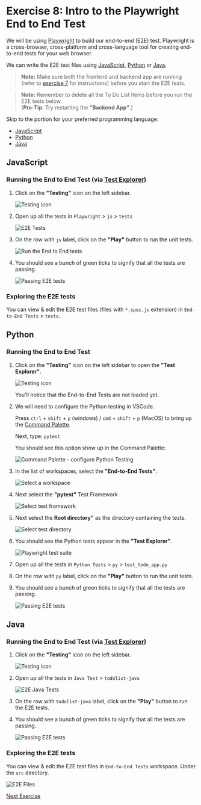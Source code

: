 # Exercise 8: Intro to the Playwright End to End Test

We will be using [Playwright](https://playwright.dev) to build our end-to-end (E2E) test. Playwright is a cross-browser, cross-platform and cross-language tool for creating end-to-end tests for your web browser.

We can write the E2E test files using [JavaScript](#javascript), [Python](#python) or [Java](#java).

> **Note:** Make sure both the frontend and backend app are running (refer to [exercise 7](./exercise7.md) for instructions) before you start the E2E tests.

> **Note:** Remember to delete all the To Do List Items before you run the E2E tests below. <br> (**Pro-Tip**: Try restarting the **"Backend App"**.)

Skip to the portion for your preferred programming language:

- [JavaScript](#javascript)
- [Python](#python)
- [Java](#java)

## JavaScript

### Running the End to End Test (via [Test Explorer](https://code.visualstudio.com/docs/editor/testing#_automatic-test-discovery-in-test-explorer))

1. Click on the **"Testing"** icon on the left sidebar.

    ![Testing icon](../images/vscode_testing_sidebar.png)

2. Open up all the tests in `Playwright` > `js` > `tests`

    ![E2E Tests](../images/vscode_test_explorer_e2e_tests.png)

3. On the row with `js` label, click on the **"Play"** button to run the unit tests.

    ![Run the End to End tests](../images/vscode_test_explorer_play_e2e_tests.png)

4. You should see a bunch of green ticks to signify that all the tests are passing.

    ![Passing E2E tests](../images/vscode_playwright_passing_e2e_tests.png)

### Exploring the E2E tests

You can view & edit the E2E test files (files with `*.spec.js` extension) in `End-to-End Tests` > `tests`.

## Python

### Running the End to End Test

1. Click on the **"Testing"** icon on the left sidebar to open the **"Test Explorer"**.

    ![Testing icon](../images/vscode_testing_sidebar.png)

    You'll notice that the End-to-End Tests are not loaded yet.

2. We will need to configure the Python testing in VSCode.

    Press `ctrl` + `shift` + `p` (windows) / `cmd` + `shift` + `p` (MacOS) to bring up the [Command Palette](https://code.visualstudio.com/api/ux-guidelines/command-palette).

    Next, type: `pytest`

    You should see this option show up in the Command Palette:

    ![Command Palette - configure Python Testing](../images/backend_app_python_configure_test.png)

3. In the list of workspaces, select the **"End-to-End Tests"**.

    ![Select a workspace](../images/e2e_python_configure_test_select_workspace.png)

4. Next select the **"pytest"** Test Framework

    ![Select test framework](../images/backend_app_python_configure_test_select_test_framework.png)

5. Next select the **Root directory"** as the directory containing the tests.

    ![Select test directory](../images/backend_app_python_configure_test_select_directory.png)

6. You should see the Python tests appear in the **"Test Explorer"**.

    ![Playwright test suite](../images/vscode_test_explorer_e2e_python_tests.png)

7. Open up all the tests in `Python Tests` > `py` > `test_todo_app.py`

8. On the row with `py` label, click on the **"Play"** button to run the unit tests.

9. You should see a bunch of green ticks to signify that all the tests are passing.

    ![Passing E2E tests](../images/vscode_test_explorer_e2e_python_tests_passing.png)

## Java

### Running the End to End Test (via [Test Explorer](https://code.visualstudio.com/docs/editor/testing#_automatic-test-discovery-in-test-explorer))

1. Click on the **"Testing"** icon on the left sidebar.

    ![Testing icon](../images/vscode_testing_sidebar.png)

2. Open up all the tests in `Java Test` > `todolist-java`

    ![E2E Java Tests](../images/vscode_test_explorer_play_e2e_tests_java.png)

3. On the row with `todolist-java` label, click on the **"Play"** button to run the E2E tests.

4. You should see a bunch of green ticks to signify that all the tests are passing.

    ![Passing E2E tests](../images/vscode_test_explorer_play_e2e_tests_java_passing.png)

### Exploring the E2E tests

You can view & edit the E2E test files in `End-to-End Tests` workspace. Under the `src` directory.

![E2E Files](../images/e2e_java_explore_tests.png)

[Next Exercise](./exercise9.md)
